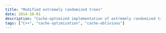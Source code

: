 ```yaml
---
title: "Modified extremely randomized trees"
date: 2014-10-01
description: "Cache-optimized implementation of extremely randomized trees. [C++, cache-optimization, cache-oblivious]"
tags: ["C++", "cache-optimization", "cache-oblivious"]
---
```

